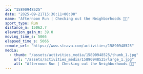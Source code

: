 ```yaml
---
id: "15890948525"
date: "2025-09-21T15:30:11+00:00"
name: "Afternoon Run | Checking out the Neighborhoods 🏡🙃"
sport_type: Run
distance_m: 15062.7
elevation_gain_m: 39.0
moving_time_s: 5066
elapsed_time_s: 5066
remote_url: "https://www.strava.com/activities/15890948525"
media:
  - thumb: "/assets/activities_media/15890948525/thumb_1.jpg"
    url: "/assets/activities_media/15890948525/large_1.jpg"
    alt: "Afternoon Run | Checking out the Neighborhoods 🏡🙃"
---
```

